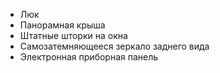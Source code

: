 - Люк
- Панорамная крыша
- Штатные шторки на окна
- Самозатемняющееся зеркало заднего вида
- Электронная приборная панель